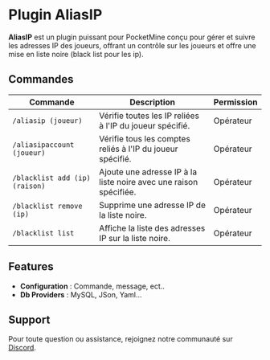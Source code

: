 # Plugin AliasIP

**AliasIP** est un plugin puissant pour PocketMine conçu pour gérer et suivre les adresses IP des joueurs, offrant un contrôle sur les joueurs et offre une mise en liste noire (black list pour les ip).

## Commandes

| Commande                       | Description                                                       | Permission |
|--------------------------------|-------------------------------------------------------------------|------------|
| `/aliasip (joueur)`            | Vérifie toutes les IP reliées à l'IP du joueur spécifié.          | Opérateur  |
| `/aliasipaccount (joueur)`     | Vérifie tous les comptes reliés à l'IP du joueur spécifié.        | Opérateur  |
| `/blacklist add (ip) (raison)` | Ajoute une adresse IP à la liste noire avec une raison spécifiée. | Opérateur  |
| `/blacklist remove (ip)`       | Supprime une adresse IP de la liste noire.                        | Opérateur  |
| `/blacklist list`              | Affiche la liste des adresses IP sur la liste noire.              | Opérateur  |

## Features

- **Configuration** : Commande, message, ect..
- **Db Providers** : MySQL, JSon, Yaml...

## Support

Pour toute question ou assistance, rejoignez notre communauté sur [Discord](https://discord.gg/JTcefgZMd3).

